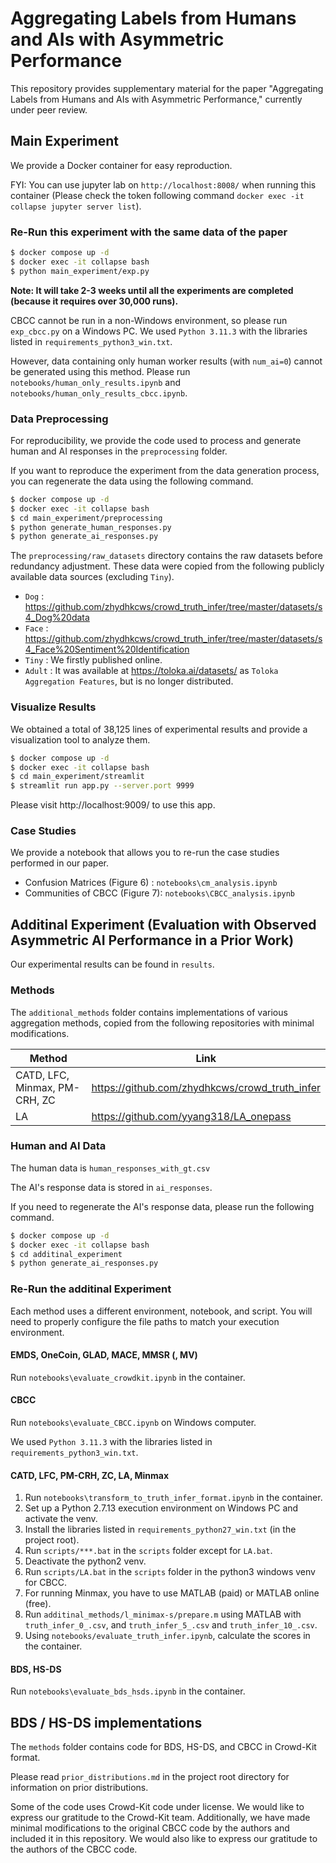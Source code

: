 # Aggregating Labels from Humans and AIs with Asymmetric Performance

This repository provides supplementary material for the paper "Aggregating Labels from Humans and AIs with Asymmetric Performance," currently under peer review.

## Main Experiment
We provide a Docker container for easy reproduction.

FYI: You can use jupyter lab on `http://localhost:8008/` when running this container (Please check the token following command `docker exec -it collapse jupyter server list`).

### Re-Run this experiment with the same data of the paper
```sh
$ docker compose up -d
$ docker exec -it collapse bash
$ python main_experiment/exp.py
```
**Note: It will take 2-3 weeks until all the experiments are completed (because it requires over 30,000 runs).**

CBCC cannot be run in a non-Windows environment, so please run `exp_cbcc.py` on a Windows PC. We used `Python 3.11.3` with the libraries listed in `requirements_python3_win.txt`.

However, data containing only human worker results (with `num_ai=0`) cannot be generated using this method. Please run `notebooks/human_only_results.ipynb` and `notebooks/human_only_results_cbcc.ipynb`.

### Data Preprocessing
For reproducibility, we provide the code used to process and generate human and AI responses in the `preprocessing` folder.

If you want to reproduce the experiment from the data generation process, you can regenerate the data using the following command.
```sh
$ docker compose up -d
$ docker exec -it collapse bash
$ cd main_experiment/preprocessing
$ python generate_human_responses.py
$ python generate_ai_responses.py
```

The `preprocessing/raw_datasets` directory contains the raw datasets before redundancy adjustment.
These data were copied from the following publicly available data sources (excluding `Tiny`).

 - `Dog` : https://github.com/zhydhkcws/crowd_truth_infer/tree/master/datasets/s4_Dog%20data
 - `Face` : https://github.com/zhydhkcws/crowd_truth_infer/tree/master/datasets/s4_Face%20Sentiment%20Identification
  - `Tiny` : We firstly published online.
  - `Adult` : It was available at https://toloka.ai/datasets/ as `Toloka Aggregation Features`, but is no longer distributed.

### Visualize Results
We obtained a total of 38,125 lines of experimental results and provide a visualization tool to analyze them.

```sh
$ docker compose up -d
$ docker exec -it collapse bash
$ cd main_experiment/streamlit
$ streamlit run app.py --server.port 9999
```

Please visit http://localhost:9009/ to use this app.

### Case Studies
We provide a notebook that allows you to re-run the case studies performed in our paper.

 - Confusion Matrices (Figure 6) : `notebooks\cm_analysis.ipynb`
 - Communities of CBCC (Figure 7): `notebooks\CBCC_analysis.ipynb`

## Additinal Experiment (Evaluation with Observed Asymmetric AI Performance in a Prior Work)
Our experimental results can be found in `results`.

### Methods
The `additional_methods` folder contains implementations of various aggregation methods, copied from the following repositories with minimal modifications.

| Method                                       | Link                                           |
|----------------------------------------------|------------------------------------------------|
| CATD, LFC, Minmax, PM-CRH, ZC                | https://github.com/zhydhkcws/crowd_truth_infer |
| LA                                           | https://github.com/yyang318/LA_onepass         |

### Human and AI Data
The human data is `human_responses_with_gt.csv`

The AI's response data is stored in `ai_responses`.

If you need to regenerate the AI's response data, please run the following command.
```sh
$ docker compose up -d
$ docker exec -it collapse bash
$ cd additinal_experiment
$ python generate_ai_responses.py
```

### Re-Run the additinal Experiment
Each method uses a different environment, notebook, and script. You will need to properly configure the file paths to match your execution environment.

#### EMDS, OneCoin, GLAD, MACE, MMSR (, MV)
Run `notebooks\evaluate_crowdkit.ipynb` in the container.

#### CBCC
Run `notebooks\evaluate_CBCC.ipynb` on Windows computer.

We used `Python 3.11.3` with the libraries listed in `requirements_python3_win.txt`.

#### CATD, LFC, PM-CRH, ZC, LA, Minmax

1. Run `notebooks\transform_to_truth_infer_format.ipynb` in the container.
2. Set up a Python 2.7.13 execution environment on Windows PC and activate the venv.
3. Install the libraries listed in `requirements_python27_win.txt` (in the project root).
4. Run `scripts/***.bat` in the `scripts` folder except for `LA.bat`.
5. Deactivate the python2 venv.
5. Run `scripts/LA.bat` in the `scripts` folder in the python3 windows venv for CBCC.
6. For running Minmax, you have to use MATLAB (paid) or MATLAB online (free).
7. Run `additinal_methods/l_minimax-s/prepare.m` using MATLAB with `truth_infer_0_.csv`, and `truth_infer_5_.csv` and `truth_infer_10_.csv`.
8. Using `notebooks/evaluate_truth_infer.ipynb`, calculate the scores in the container.

#### BDS, HS-DS
Run `notebooks\evaluate_bds_hsds.ipynb` in the container.

## BDS / HS-DS implementations
The `methods` folder contains code for BDS, HS-DS, and CBCC in Crowd-Kit format.

Please read `prior_distributions.md` in the project root directory for information on prior distributions.

Some of the code uses Crowd-Kit code under license. We would like to express our gratitude to the Crowd-Kit team.
Additionally, we have made minimal modifications to the original CBCC code by the authors and included it in this repository. We would also like to express our gratitude to the authors of the CBCC code.
